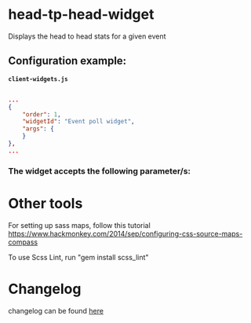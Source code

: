 # head-tp-head-widget

Displays the head to head stats for a given event

## Configuration example:

__`client-widgets.js`__

```json

...
{
    "order": 1,
    "widgetId": "Event poll widget",
    "args": {
    }
},
...

```

### The widget accepts the following parameter/s:

# Other tools

For setting up sass maps, follow this tutorial https://www.hackmonkey.com/2014/sep/configuring-css-source-maps-compass

To use Scss Lint, run "gem install scss_lint"

# Changelog

changelog can be found [here](CHANGELOG.md)

